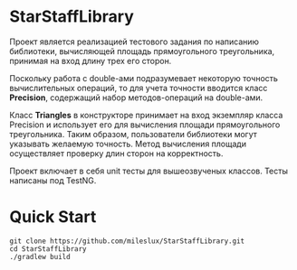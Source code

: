 # StarStaffLibrary

Проект является реализацией тестового задания по написанию библиотеки, вычисляющей площадь прямоугольного треугольника, принимая на вход длину трех его сторон.

Поскольку работа с double-ами подразумевает некоторую точность вычислительных операций, то для учета точности вводится класс **Precision**, содержащий набор методов-операций на double-ами.

Класс **Triangles** в конструкторе принимает на вход экземпляр класса Precision и использует его для вычисления площади прямоугольного треугольника. Таким образом, пользователи библиотеки могут указывать желаемую точность. Метод вычисления площади осуществляет проверку длин сторон на корректность. 

Проект включает в себя unit тесты для вышеозвученых классов. Тесты написаны под TestNG.

# Quick Start

```
git clone https://github.com/mileslux/StarStaffLibrary.git
cd StarStaffLibrary
./gradlew build
```

